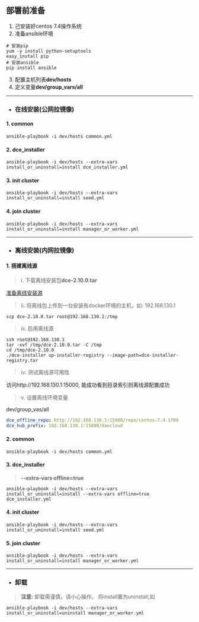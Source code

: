## 部署前准备 ##
1. 己安装好centos 7.4操作系统
2. 准备ansible环境

``` shell
# 安装pip
yum -y install python-setuptools
easy_install pip
# 安装ansible
pip install ansible
```

3.  配置主机列表**dev/hosts**
4.  定义变量**dev/group_vars/all**

-------------------------------------------------------------------------------

- ### 在线安装(公网拉镜像) ###
#### 1. common ####
```
ansible-playbook -i dev/hosts common.yml 
```
#### 2. dce_installer ####
```
ansible-playbook -i dev/hosts --extra-vars install_or_uninstall=install dce_installer.yml 
```
#### 3. init cluster ####
```
ansible-playbook -i dev/hosts --extra-vars install_or_uninstall=install seed.yml 
```
#### 4. join cluster ####
```
ansible-playbook -i dev/hosts --extra-vars install_or_uninstall=install manager_or_worker.yml 
```

-------------------------------------------------------------------------------

- ### 离线安装(内网拉镜像) ###

#### 1. 搭建离线源 ####
> i. 下载离线安装包**dce-2.10.0.tar**  

[准备离线安装源](http://guide.daocloud.io/dce-v2.10/离线安装控制节点-13871615.html)  

> ii. 将离线包上传到一台安装有docker环境的主机，如: 192.168.130.1

``` shell
scp dce-2.10.0.tar root@192.168.130.1:/tmp
```

> iii. 启用离线源

```shell
ssh root@192.168.130.1
tar -xvf /tmp/dce-2.10.0.tar -C /tmp
cd /tmp/dce-2.10.0
./dce-installer up-installer-registry --image-path=dce-installer-registry.tar
```
> iv. 测试离线源可用性

访问http://192.168.130.1:15000, 能成功看到目录索引则离线源配置成功

> v. 设置离线环境变量

dev/group_vas/all
``` yaml
dce_offline_repo: http://192.168.130.1:15000/repo/centos-7.4.1708
dce_hub_prefix: 192.168.130.1:15000/daocloud  
```

#### 2. common ####
```
ansible-playbook -i dev/hosts common.yml 
```
#### 3. dce_installer ####
> **--extra-vars offline=true**
```
ansible-playbook -i dev/hosts --extra-vars install_or_uninstall=install --extra-vars offline=true dce_installer.yml 
```
#### 4. init cluster ####
```
ansible-playbook -i dev/hosts --extra-vars install_or_uninstall=install seed.yml 
```
#### 5. join cluster ####
```
ansible-playbook -i dev/hosts --extra-vars install_or_uninstall=install manager_or_worker.yml 
```

-------------------------------------------------------------------------------

- ### 卸载 ###
> **注意:** 卸载需谨慎，请小心操作。
> 将install置为uninstall,如
```
ansible-playbook -i dev/hosts --extra-vars install_or_uninstall=uninstall manager_or_worker.yml 
```
